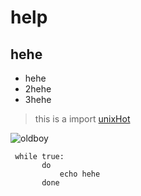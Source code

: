 
# help
## hehe

* hehe
* 2hehe
* 3hehe


> this is a import
[unixHot](http://www.unixhot.com)

![oldboy](http://img1.gtimg.com/news/pics/hv1/88/24/2019/131291683.jpg)


     while true:
           do  
               echo hehe
           done

